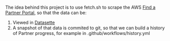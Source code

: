 The idea behind this project is to use fetch.sh to scrape the AWS [Find a Partner Portal](https://partners.amazonaws.com/), so that the data can be:

1. Viewed in [Datasette](https://datasette.io/)
2. A snapshot of that data is commited to git, so that we can build a history of Partner progress, for example in .github/workflows/history.yml